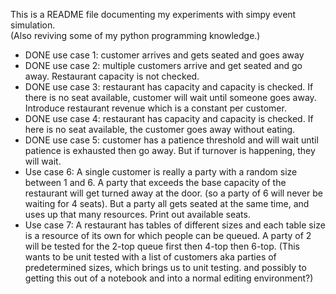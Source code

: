 This is a README file documenting my experiments with simpy event simulation.  
(Also reviving some of my python programming knowledge.) 

- DONE use case 1: customer arrives and gets seated and goes away  
- DONE use case 2: multiple customers arrive and get seated and go away.  Restaurant capacity is not checked.  
- DONE use case 3: restaurant has capacity and capacity is checked.  If there is no seat available, customer will wait until someone goes away.  Introduce restaurant revenue which is a constant per customer.  
- DONE use case 4: restaurant has capacity and capacity is checked.  If here is no seat available, the customer goes away without eating.  
- DONE use case 5: customer has a patience threshold and will wait until patience is exhausted then go away.  But if turnover is happening, they will wait.  
- Use case 6:  A single customer is really a party with a random size between 1 and 6.  A party that exceeds the base capacity of the restaurant will get turned away at the door.   (so a party of 6 will never be waiting for 4 seats).   But a party all gets seated at the same time, and uses up that many resources.  Print out available seats.  
- Use case 7: A restaurant has tables of different sizes and each table size is a resource of its own for which people can be queued.  A  party of 2 will be tested for the 2-top queue first then 4-top then 6-top.  (This wants to be unit tested with a list of customers aka parties of predetermined sizes, which brings us to unit testing. and possibly to getting this out of a notebook and into a normal editing environment?)  
